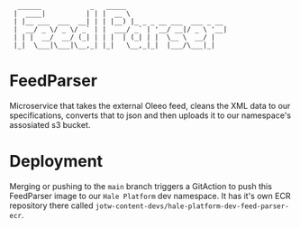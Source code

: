 ```
  ______            _   _____                         
 |  ____|          | | |  __ \                        
 | |__ ___  ___  __| | | |__) |_ _ _ __ ___  ___ _ __ 
 |  __/ _ \/ _ \/ _` | |  ___/ _` | '__/ __|/ _ \ '__|
 | | |  __/  __/ (_| | | |  | (_| | |  \__ \  __/ |   
 |_|  \___|\___|\__,_| |_|   \__,_|_|  |___/\___|_|   

```                                                     
# FeedParser
Microservice that takes the external Oleeo feed, cleans the XML data to our specifications, converts that to json and then uploads it to our namespace's assosiated s3 bucket.

# Deployment

Merging or pushing to the `main` branch triggers a GitAction to push this FeedParser image to our `Hale Platform` dev namespace. It has it's own ECR repository there called `jotw-content-devs/hale-platform-dev-feed-parser-ecr`.
